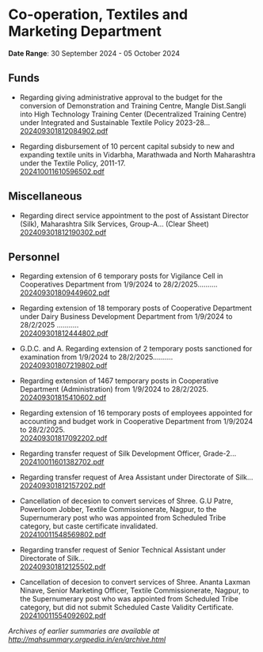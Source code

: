 # Co-operation, Textiles and Marketing Department

**Date Range**: 30 September 2024 - 05 October 2024


## Funds
- Regarding giving administrative approval to the budget for the conversion of Demonstration and Training Centre, Mangle Dist.Sangli into High Technology Training Center (Decentralized Training Centre) under Integrated and Sustainable Textile Policy 2023-28...\
  [202409301812084902.pdf](https://gr.maharashtra.gov.in/Site/Upload/Government%20Resolutions/English/202409301812084902.pdf)

- Regarding disbursement of 10 percent capital subsidy to new and expanding textile units in Vidarbha, Marathwada and North Maharashtra under the Textile Policy, 2011-17.\
  [202410011610596502.pdf](https://gr.maharashtra.gov.in/Site/Upload/Government%20Resolutions/English/202410011610596502.pdf)

## Miscellaneous
- Regarding direct service appointment to the post of Assistant Director (Silk), Maharashtra Silk Services, Group-A... (Clear Sheet)\
  [202409301812190302.pdf](https://gr.maharashtra.gov.in/Site/Upload/Government%20Resolutions/English/202409301812190302.pdf)

## Personnel
- Regarding extension of 6 temporary posts for Vigilance Cell in Cooperatives Department from 1/9/2024 to 28/2/2025..........\
  [202409301809449602.pdf](https://gr.maharashtra.gov.in/Site/Upload/Government%20Resolutions/English/202409301809449602.pdf)

- Regarding extension of 18 temporary posts of Cooperative Department under Dairy Business Development Department from 1/9/2024 to 28/2/2025 ...........\
  [202409301812444802.pdf](https://gr.maharashtra.gov.in/Site/Upload/Government%20Resolutions/English/202409301812444802.pdf)

- G.D.C. and A. Regarding extension of 2 temporary posts sanctioned for examination from 1/9/2024 to 28/2/2025..........\
  [202409301807219802.pdf](https://gr.maharashtra.gov.in/Site/Upload/Government%20Resolutions/English/202409301807219802.pdf)

- Regarding extension of 1467 temporary posts in Cooperative Department (Administration) from 1/9/2024 to 28/2/2025.\
  [202409301815410602.pdf](https://gr.maharashtra.gov.in/Site/Upload/Government%20Resolutions/English/202409301815410602.pdf)

- Regarding extension of 16 temporary posts of employees appointed for accounting and budget work in Cooperative Department from 1/9/2024 to 28/2/2025.\
  [202409301817092202.pdf](https://gr.maharashtra.gov.in/Site/Upload/Government%20Resolutions/English/202409301817092202.pdf)

- Regarding transfer request of Silk Development Officer, Grade-2...\
  [202410011601382702.pdf](https://gr.maharashtra.gov.in/Site/Upload/Government%20Resolutions/English/202410011601382702.pdf)

- Regarding transfer request of Area Assistant under Directorate of Silk...\
  [202409301812157202.pdf](https://gr.maharashtra.gov.in/Site/Upload/Government%20Resolutions/English/202409301812157202.pdf)

- Cancellation of decesion to convert services of Shree. G.U Patre, Powerloom Jobber, Textile Commissionerate, Nagpur, to the Supernumerary post who was appointed from Scheduled Tribe category, but caste certificate invalidated.\
  [202410011548569802.pdf](https://gr.maharashtra.gov.in/Site/Upload/Government%20Resolutions/English/202410011548569802.pdf)

- Regarding transfer request of Senior Technical Assistant under Directorate of Silk...\
  [202409301812125502.pdf](https://gr.maharashtra.gov.in/Site/Upload/Government%20Resolutions/English/202409301812125502.pdf)

- Cancellation of decesion to convert services of Shree. Ananta Laxman Ninave, Senior Marketing Officer, Textile Commissionerate, Nagpur, to the Supernumerary post  who was appointed from Scheduled Tribe category, but did not submit Scheduled Caste Validity Certificate.\
  [202410011554092602.pdf](https://gr.maharashtra.gov.in/Site/Upload/Government%20Resolutions/English/202410011554092602.pdf)


*Archives of earlier summaries are available at http://mahsummary.orgpedia.in/en/archive.html*